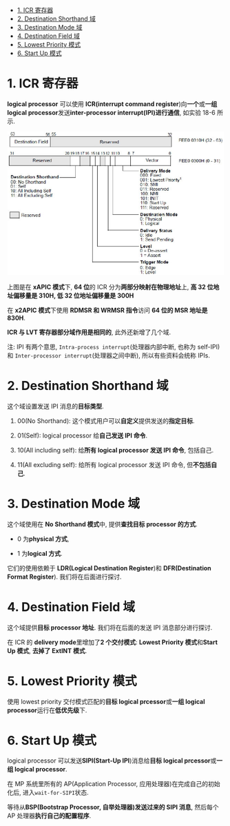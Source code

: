 <!-- @import "[TOC]" {cmd="toc" depthFrom=1 depthTo=6 orderedList=false} -->

<!-- code_chunk_output -->

- [1. ICR 寄存器](#1-icr-寄存器)
- [2. Destination Shorthand 域](#2-destination-shorthand-域)
- [3. Destination Mode 域](#3-destination-mode-域)
- [4. Destination Field 域](#4-destination-field-域)
- [5. Lowest Priority 模式](#5-lowest-priority-模式)
- [6. Start Up 模式](#6-start-up-模式)

<!-- /code_chunk_output -->

# 1. ICR 寄存器

**logical processor** 可以使用 **ICR(interrupt command register**)向**一个**或**一组 logical processor**发送**inter-processor interrupt(IPI)进行通信**, 如实验 18-6 所示.

![config](./images/39.png)

上图是在 **xAPIC 模式**下, **64 位**的 ICR 分为**两部分映射在物理地址**上, **高 32 位地址偏移量是 310H, 低 32 位地址偏移量是 300H**

在 **x2APIC 模式**下使用 **RDMSR 和 WRMSR 指令**访问 **64 位的 MSR 地址是 830H**.

**ICR 与 LVT 寄存器部分域作用是相同的**, 此外还新增了几个域.

注: IPI 有两个意思, `Intra-process interrupt`(处理器内部中断, 也称为 self-IPI) 和 `Inter-processor interrupt`(处理器之间中断), 所以有些资料会统称 IPIs.

# 2. Destination Shorthand 域

这个域设置发送 IPI 消息的**目标类型**.

1) 00(No Shorthand): 这个模式用户可以**自定义**提供发送的**指定目标**.

2) 01(Self): logical processor 给**自己发送 IPI 命令**.

3) 10(All including self): 给**所有 logical processor 发送 IPI 命令**, 包括自己.

4) 11(All excluding self): 给所有 logical processor 发送 IPI 命令, 但**不包括自己**.

# 3. Destination Mode 域

这个域使用在 **No Shorthand 模式**中, 提供**查找目标 processor 的方式**.

- 0 为**physical 方式**,

- 1 为**logical 方式**.

它们的使用依赖于 **LDR(Logical Destination Register**)和 **DFR(Destination Format Register**). 我们将在后面进行探讨.

# 4. Destination Field 域

这个域提供**目标 processor 地址**. 我们将在后面的发送 IPI 消息部分进行探讨.

在 ICR 的 **delivery mode**里增加了**2 个交付模式**: **Lowest Priority 模式**和**Start Up 模式**, **去掉了 ExtINT 模式**.

# 5. Lowest Priority 模式

使用 lowest priority 交付模式匹配的**目标 logical prcessor**或**一组 logical processor**运行在**低优先级**下.

# 6. Start Up 模式

logical processor 可以发送**SIPI(Start\-Up IPI**)消息给**目标 logical prcessor**或**一组 logical processor**.

在 MP 系统里所有的 AP(Application Processor, 应用处理器)在完成自己的初始化后, 进入`wait-for-SIPI`状态.

等待从**BSP(Bootstrap Processor, 自举处理器)发送过来的 SIPI 消息**, 然后每个 AP 处理器**执行自己的配置程序**.